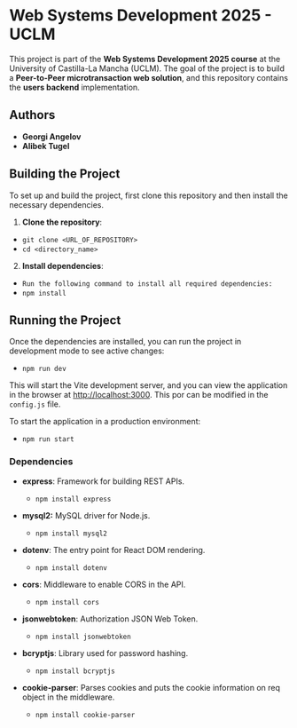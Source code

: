 # Web Systems Development 2025 - UCLM

This project is part of the **Web Systems Development 2025 course** at the University of Castilla-La Mancha (UCLM). The goal of the project is to build a **Peer-to-Peer microtransaction web solution**, and this repository contains the **users backend** implementation.

## Authors

- **Georgi Angelov**
- **Alibek Tugel**


## Building the Project
To set up and build the project, first clone this repository and then install the necessary dependencies.

1. **Clone the repository**:
  - `git clone <URL_OF_REPOSITORY>`
  - `cd <directory_name>`

2. **Install dependencies**:  
  - `Run the following command to install all required dependencies:`
  - `npm install`

## Running the Project

Once the dependencies are installed, you can run the project in development mode to see active changes:
  - `npm run dev`

This will start the Vite development server, and you can view the application in the browser at [http://localhost:3000](http://localhost:3000).
This por can be modified in the `config.js` file.

To start the application in a production environment:
  - `npm run start`


### Dependencies

- **express**: Framework for building REST APIs.
  - `npm install express`

- **mysql2:** MySQL driver for Node.js.
  - `npm install mysql2`

- **dotenv**: The entry point for React DOM rendering.
  - `npm install dotenv`

- **cors**: Middleware to enable CORS in the API.
  - `npm install cors`

- **jsonwebtoken**: Authorization JSON Web Token.
  - `npm install jsonwebtoken`

- **bcryptjs**: Library used for password hashing.
  - `npm install bcryptjs` 
  
- **cookie-parser**: Parses cookies and puts the cookie information on req object in the middleware.
  - `npm install cookie-parser` 


